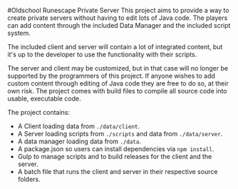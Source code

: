 #Oldschool Runescape Private Server
This project aims to provide a way to create private servers without having to edit lots of Java code. The players can add content through the included Data Manager and the included script system.

The included client and server will contain a lot of integrated content, but it's up to the developer to use the functionality with their scripts.

The server and client may be customized, but in that case will no longer be supported by the programmers of this project. If anyone wishes to add custom content through editing of Java code they are free to do so, at their own risk. The project comes with build files to compile all source code into usable, executable code.

The project contains:
* A Client loading data from `./data/client`.
* A Server loading scripts from `./scripts` and data from `./data/server`.
* A data manager loading data from `./data`.
* A package.json so users can install dependencies via `npm install`.
* Gulp to manage scripts and to build releases for the client and the server.
* A batch file that runs the client and server in their respective source folders.